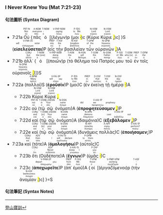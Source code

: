 ### I Never Knew You (Mat 7:21-23)


#### 句法圖析 (Syntax Diagram)

- 7:21a <RUBY><ruby><ruby>Οὐ<rt>οὐ</rt></ruby><rt>Not</rt></ruby><rt>PRT-N</rt></RUBY> {<RUBY><ruby><ruby>πᾶς<rt>πᾶς</rt></ruby><rt>everyone</rt></ruby><rt>A-NSM</rt></RUBY> <RUBY><ruby><ruby>ὁ<rt>ὁ</rt></ruby><rt>-</rt></ruby><rt>T-NSM</rt></RUBY> [(<RUBY><ruby><ruby><em><em>λέγων</em></em><rt>λέγω</rt></ruby><rt>saying</rt></ruby><rt>V-PAP-NSM</rt></RUBY>)p (<RUBY><ruby><ruby>μοι <mark class="pm">·</mark><rt>ἐγώ</rt></ruby><rt>to Me</rt></ruby><rt>P-1DS</rt></RUBY>)c (<RUBY><ruby><ruby>Κύριε<rt>κύριος</rt></ruby><rt>Lord</rt></ruby><rt>N-VSM</rt></RUBY> <RUBY><ruby><ruby>Κύριε <mark class="pm">,</mark><rt>κύριος</rt></ruby><rt>Lord</rt></ruby><rt>N-VSM</rt></RUBY>)c] }S (<RUBY><ruby><ruby><strong><strong>εἰσελεύσεται</strong></strong><rt>εἰσέρχομαι</rt></ruby><rt>will enter</rt></ruby><rt>V-FMI-3S</rt></RUBY>)P (<RUBY><ruby><ruby>εἰς<rt>εἰς</rt></ruby><rt>into</rt></ruby><rt>PREP</rt></RUBY> <RUBY><ruby><ruby>τὴν<rt>ὁ</rt></ruby><rt>the</rt></ruby><rt>T-ASF</rt></RUBY> <RUBY><ruby><ruby>βασιλείαν<rt>βασιλεία</rt></ruby><rt>kingdom</rt></ruby><rt>N-ASF</rt></RUBY> <RUBY><ruby><ruby>τῶν<rt>ὁ</rt></ruby><rt>of the</rt></ruby><rt>T-GPM</rt></RUBY> <RUBY><ruby><ruby>οὐρανῶν <mark class="pm">,</mark><rt>οὐρανός</rt></ruby><rt>heavens</rt></ruby><rt>N-GPM</rt></RUBY>)A
- 7:21b <RUBY><ruby><ruby>ἀλλ᾽<rt>ἀλλά</rt></ruby><rt>but</rt></ruby><rt>CONJ</rt></RUBY> {<RUBY><ruby><ruby>ὁ<rt>ὁ</rt></ruby><rt>the [one]</rt></ruby><rt>T-NSM</rt></RUBY> [(<RUBY><ruby><ruby><em><em>ποιῶν</em></em><rt>ποιέω</rt></ruby><rt>doing</rt></ruby><rt>V-PAP-NSM</rt></RUBY>)p (<RUBY><ruby><ruby>τὸ<rt>ὁ</rt></ruby><rt>the</rt></ruby><rt>T-ASN</rt></RUBY> <RUBY><ruby><ruby>θέλημα<rt>θέλημα</rt></ruby><rt>will</rt></ruby><rt>N-ASN</rt></RUBY> <RUBY><ruby><ruby>τοῦ<rt>ὁ</rt></ruby><rt>the</rt></ruby><rt>T-GSM</rt></RUBY> <RUBY><ruby><ruby>Πατρός<rt>πατήρ</rt></ruby><rt>Father</rt></ruby><rt>N-GSM</rt></RUBY> <RUBY><ruby><ruby>μου<rt>ἐγώ</rt></ruby><rt>of Me</rt></ruby><rt>P-1GS</rt></RUBY> <RUBY><ruby><ruby>τοῦ<rt>ὁ</rt></ruby><rt>who [is]</rt></ruby><rt>T-GSM</rt></RUBY> <RUBY><ruby><ruby>ἐν<rt>ἐν</rt></ruby><rt>in</rt></ruby><rt>PREP</rt></RUBY> <RUBY><ruby><ruby>τοῖς<rt>ὁ</rt></ruby><rt>the</rt></ruby><rt>T-DPM</rt></RUBY> <RUBY><ruby><ruby>οὐρανοῖς <mark class="pm">.</mark><rt>οὐρανός</rt></ruby><rt>heavens</rt></ruby><rt>N-DPM</rt></RUBY>)]}S
- 7:22a (<RUBY><ruby><ruby>πολλοὶ<rt>πολύς</rt></ruby><rt>Many</rt></ruby><rt>A-NPM</rt></RUBY>)S (<RUBY><ruby><ruby><strong><strong>ἐροῦσίν</strong></strong><rt>εἶπον</rt></ruby><rt>will say</rt></ruby><rt>V-FAI-3P</rt></RUBY>)P (<RUBY><ruby><ruby>μοι<rt>ἐγώ</rt></ruby><rt>to Me</rt></ruby><rt>P-1DS</rt></RUBY>)C (<RUBY><ruby><ruby>ἐν<rt>ἐν</rt></ruby><rt>in</rt></ruby><rt>PREP</rt></RUBY> <RUBY><ruby><ruby>ἐκείνῃ<rt>ἐκεῖνος</rt></ruby><rt>that</rt></ruby><rt>D-DSF</rt></RUBY> <RUBY><ruby><ruby>τῇ<rt>ὁ</rt></ruby><rt>the</rt></ruby><rt>T-DSF</rt></RUBY> <RUBY><ruby><ruby>ἡμέρᾳ <mark class="pm">·</mark><rt>ἡμέρα</rt></ruby><rt>day</rt></ruby><rt>N-DSF</rt></RUBY>)A 
	- 7:22b <RUBY><ruby><ruby>Κύριε<rt>κύριος</rt></ruby><rt>Lord</rt></ruby><rt>N-VSM</rt></RUBY> <RUBY><ruby><ruby>Κύριε <mark class="pm">,</mark><rt>κύριος</rt></ruby><rt>Lord</rt></ruby><rt>N-VSM</rt></RUBY> 
	- 7:22c <RUBY><ruby><ruby>οὐ<rt>οὐ</rt></ruby><rt>not</rt></ruby><rt>PRT-N</rt></RUBY> (<RUBY><ruby><ruby>τῷ<rt>ὁ</rt></ruby><rt>in</rt></ruby><rt>T-DSN</rt></RUBY> <RUBY><ruby><ruby>σῷ<rt>σός</rt></ruby><rt>Your</rt></ruby><rt>S-2SDSN</rt></RUBY> <RUBY><ruby><ruby>ὀνόματι<rt>ὄνομα</rt></ruby><rt>name</rt></ruby><rt>N-DSN</rt></RUBY>)A (<RUBY><ruby><ruby><strong>ἐπροφητεύσαμεν <mark class="pm">,</mark></strong><rt>προφητεύω</rt></ruby><rt>did we prophesy</rt></ruby><rt>V-AAI-1P</rt></RUBY>)P
	- 7:22d <RUBY><ruby><ruby>καὶ<rt>καί</rt></ruby><rt>and</rt></ruby><rt>CONJ</rt></RUBY> (<RUBY><ruby><ruby>τῷ<rt>ὁ</rt></ruby><rt>[in]</rt></ruby><rt>T-DSN</rt></RUBY> <RUBY><ruby><ruby>σῷ<rt>σός</rt></ruby><rt>Your</rt></ruby><rt>S-2SDSN</rt></RUBY> <RUBY><ruby><ruby>ὀνόματι<rt>ὄνομα</rt></ruby><rt>name</rt></ruby><rt>N-DSN</rt></RUBY>)A (<RUBY><ruby><ruby>δαιμόνια<rt>δαιμόνιον</rt></ruby><rt>demons</rt></ruby><rt>N-APN</rt></RUBY>)C (<RUBY><ruby><ruby><strong>ἐξεβάλομεν <mark class="pm">,</mark></strong><rt>ἐκβάλλω</rt></ruby><rt>cast out</rt></ruby><rt>V-AAI-1P</rt></RUBY>)P
	- 7:22e <RUBY><ruby><ruby>καὶ<rt>καί</rt></ruby><rt>and</rt></ruby><rt>CONJ</rt></RUBY> (<RUBY><ruby><ruby>τῷ<rt>ὁ</rt></ruby><rt>[in]</rt></ruby><rt>T-DSN</rt></RUBY> <RUBY><ruby><ruby>σῷ<rt>σός</rt></ruby><rt>your</rt></ruby><rt>S-2SDSN</rt></RUBY> <RUBY><ruby><ruby>ὀνόματι<rt>ὄνομα</rt></ruby><rt>name</rt></ruby><rt>N-DSN</rt></RUBY>)A (<RUBY><ruby><ruby>δυνάμεις<rt>δύναμις</rt></ruby><rt>miracles</rt></ruby><rt>N-APF</rt></RUBY> <RUBY><ruby><ruby>πολλὰς<rt>πολύς</rt></ruby><rt>many</rt></ruby><rt>A-APF</rt></RUBY>)C (<RUBY><ruby><ruby><strong>ἐποιήσαμεν;</strong><rt>ποιέω</rt></ruby><rt>perform?</rt></ruby><rt>V-AAI-1P</rt></RUBY>)P
- 7:23a <RUBY><ruby><ruby>καὶ<rt>καί</rt></ruby><rt>And</rt></ruby><rt>CONJ</rt></RUBY> (<RUBY><ruby><ruby>τότε<rt>τότε</rt></ruby><rt>then</rt></ruby><rt>ADV</rt></RUBY>)A (<RUBY><ruby><ruby><strong><strong>ὁμολογήσω</strong></strong><rt>ὁμολογέω</rt></ruby><rt>I will declare</rt></ruby><rt>V-FAI-1S</rt></RUBY>)P (<RUBY><ruby><ruby>αὐτοῖς<rt>αὐτός</rt></ruby><rt>to them</rt></ruby><rt>P-DPM</rt></RUBY>)C
	- 7:23b <RUBY><ruby><ruby>ὅτι<rt>ὅτι</rt></ruby><rt>-</rt></ruby><rt>CONJ</rt></RUBY> (<RUBY><ruby><ruby>Οὐδέποτε<rt>οὐδέποτε</rt></ruby><rt>Never</rt></ruby><rt>ADV</rt></RUBY>)A (<RUBY><ruby><ruby><strong><strong>ἔγνων</strong></strong><rt>γινώσκω</rt></ruby><rt>knew I</rt></ruby><rt>V-AAI-1S</rt></RUBY>)P (<RUBY><ruby><ruby>ὑμᾶς <mark class="pm">·</mark><rt>σύ</rt></ruby><rt>you</rt></ruby><rt>P-2AP</rt></RUBY>)C 
	- 7:23c (<RUBY><ruby><ruby><strong><strong>ἀποχωρεῖτε</strong></strong><rt>ἀποχωρέω</rt></ruby><rt>depart you</rt></ruby><rt>V-PAM-2P</rt></RUBY>)P (<RUBY><ruby><ruby>ἀπ᾽<rt>ἀπό</rt></ruby><rt>from</rt></ruby><rt>PREP</rt></RUBY> <RUBY><ruby><ruby>ἐμοῦ<rt>ἐγώ</rt></ruby><rt>Me</rt></ruby><rt>P-1GS</rt></RUBY>)A {<RUBY><ruby><ruby>οἱ<rt>ὁ</rt></ruby><rt>those</rt></ruby><rt>T-VPM</rt></RUBY> [(<RUBY><ruby><ruby><em><em>ἐργαζόμενοι</em></em><rt>ἐργάζομαι</rt></ruby><rt>working</rt></ruby><rt>V-PMP-VPM</rt></RUBY>)p (<RUBY><ruby><ruby>τὴν<rt>ὁ</rt></ruby><rt>-</rt></ruby><rt>T-ASF</rt></RUBY> <RUBY><ruby><ruby>ἀνομίαν <mark class="pm">.</mark><rt>ἀνομία</rt></ruby><rt>lawlessness</rt></ruby><rt>N-ASF</rt></RUBY>)c] }=S

#### 句法筆記 (Syntax Notes)


---
[登山寶訓↵](Sermon-on-the-Mount.Notes.md)


